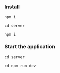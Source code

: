 ### Install

`npm i`

`cd server`

`npm i`

### Start the application

`cd server`

`cd npm run dev`
